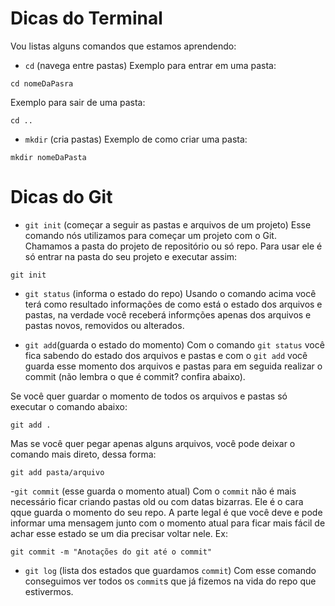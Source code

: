 # Dicas do Terminal
Vou listas alguns comandos que estamos aprendendo:

- `cd` (navega entre pastas)
Exemplo para entrar em uma pasta:
```
cd nomeDaPasra
```

Exemplo para sair de uma pasta:
````
cd ..
````

- `mkdir` (cria pastas)
Exemplo de como criar uma pasta:

```
mkdir nomeDaPasta
```

# Dicas do Git

- `git init` (começar a seguir as pastas e arquivos de um projeto)
Esse comando nós utilizamos para começar um projeto com o Git.
Chamamos a pasta do projeto de repositório ou só repo. Para usar ele é só entrar na pasta do seu projeto e executar assim:
```
git init
```
- `git status` (informa o estado do repo)
Usando o comando acima você terá como resultado informações de como está o estado dos arquivos e pastas, na verdade você receberá informções apenas dos arquivos e pastas novos, removidos ou alterados.

- `git add`(guarda o estado do momento)
Com o comando `git status` você fica sabendo do estado dos arquivos e pastas e com o `git add` você guarda esse momento dos arquivos e pastas para em seguida realizar o commit (não lembra o que é commit? confira abaixo).

Se você quer guardar o momento de todos os arquivos e pastas só executar o comando abaixo:
```
git add .
```

Mas se você quer pegar apenas alguns arquivos, você pode deixar o comando mais direto, dessa forma:

```
git add pasta/arquivo
```

-`git commit` (esse guarda o momento atual)
Com o `commit` não é mais necessário ficar criando pastas old ou com datas bizarras. Ele é o cara qque guarda o momento do seu repo. A parte legal é que você deve e pode informar uma mensagem junto com o momento atual para ficar mais fácil de achar esse estado se um dia precisar voltar nele. Ex:

```
git commit -m "Anotações do git até o commit"
```

- `git log` (lista dos estados que guardamos `commit`)
Com esse comando conseguimos ver todos os `commit`s que já fizemos na vida do repo que estivermos.